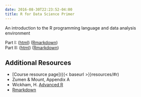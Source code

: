 ```yaml
---
date: 2016-08-30T22:23:52-04:00
title: R for Data Science Primer
---
```


An introduction to the R programming language and data analysis environment

Part I: ([html](RIntro_lab/)) ([Rmarkdown](RIntro_lab.Rmd))  
Part II: ([html](RIntro_lab2/)) ([Rmarkdown](RIntro_lab2.Rmd))


## Additional Resources

- [Course resource page]({{< baseurl >}}resources/#r)
- Zumen & Mount, Appendix A
- Wickham, H. [Advanced R](http://adv-r.had.co.nz/)
- [Rmarkdown](http://rmarkdown.rstudio.com/)

